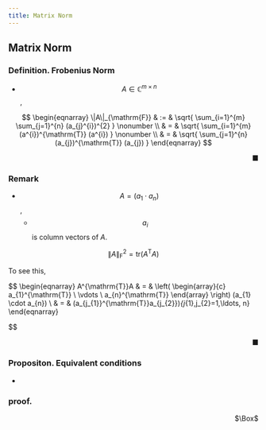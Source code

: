 ```yaml
---
title: Matrix Norm
---
```


## Matrix Norm


### Definition. Frobenius Norm
* $$A \in \mathbb{C}^{m \times n}$$,

$$
\begin{eqnarray}
    \|A\|_{\mathrm{F}}
    & := &
        \sqrt{
            \sum_{i=1}^{m}
                \sum_{j=1}^{n}
                    (a_{j}^{i})^{2}
        }
    \nonumber
    \\
    & = &
        \sqrt{
            \sum_{i=1}^{m}
                (a^{i})^{\mathrm{T}}
                (a^{i})
        }
    \nonumber
    \\
    & = &
        \sqrt{
            \sum_{j=1}^{n}
                (a_{j})^{\mathrm{T}}
                (a_{j})
        }
\end{eqnarray}
$$

<div class="end-of-statement" style="text-align: right">■</div>

### Remark
* $$A = (a_{1} \cdot a_{n})$$,
    * $$a_{i}$$ is column vectors of $A$.

$$
    \|A \|_{\mathrm{F}}^{2}
    =
    \mathrm{tr}(A^{\mathrm{T}}A)
$$

To see this,

$$
\begin{eqnarray}
    A^{\mathrm{T}}A
    & = &
        \left(
            \begin{array}{c}
                a_{1}^{\mathrm{T}}
                \\
                \vdots 
                \\
                a_{n}^{\mathrm{T}}
            \end{array}
        \right)
        (a_{1} \cdot a_{n})
    \\
    & = &
        (a_{j_{1}}^{\mathrm{T}}a_{j_{2}})_{j_{1},j_{2}=1,\ldots, n}
\end{eqnarray}

$$

<div class="end-of-statement" style="text-align: right">■</div>


### Propositon. Equivalent conditions
* 

### proof.

<div class="QED" style="text-align: right">$\Box$</div>


